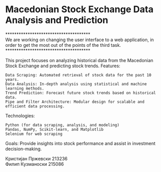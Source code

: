 # Macedonian Stock Exchange Data Analysis and Prediction
************************************** <br>
We are working on changing the user interface to a web application, in order to get the most out of the points of the third task. <br>
************************************** <br>

This project focuses on analyzing historical data from the Macedonian Stock Exchange and predicting stock trends.
Features:

    Data Scraping: Automated retrieval of stock data for the past 10 years.
    Data Analysis: In-depth analysis using statistical and machine learning methods.
    Trend Prediction: Forecast future stock trends based on historical data.
    Pipe and Filter Architecture: Modular design for scalable and efficient data processing.

Technologies:

    Python (for data scraping, analysis, and modeling)
    Pandas, NumPy, Scikit-learn, and Matplotlib
    Selenium for web scraping

Goals:
Provide insights into stock performance and assist in investment decision-making.

Кристијан Пржевски 213236 <br>
Филип Кузманоски 215086
